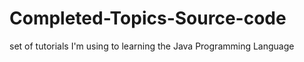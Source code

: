 # Completed-Topics-Source-code
set of tutorials I'm using to learning the Java Programming Language
